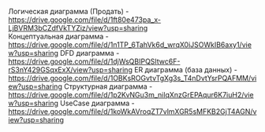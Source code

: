 Логическая диаграмма (Продать) - https://drive.google.com/file/d/1ft80e473pa_x-LjBVRM3bCZdfVkTYZiz/view?usp=sharing<br/> 
Концептуальная диаграмма - https://drive.google.com/file/d/1n1TP_6TahVk6d_wrqX0iJSOWkIB6axy1/view?usp=sharing
DFD диаграмма - https://drive.google.com/file/d/1djWsQBIPQSItwc6F-rS3nY429GSqxExX/view?usp=sharing
ER диаграмма (база данных) - https://drive.google.com/file/d/1OBKsROGvtvTgXg3s_T4nDvtYsrPQAFMM/view?usp=sharing
Структурная диаграмма - https://drive.google.com/file/d/1p2KvNGu3m_nilqXnzGrEPAqur6K7iuH2/view?usp=sharing
UseCase диаграмма - https://drive.google.com/file/d/1koWkAVroqZT7vlmXGR5sMFKB2GjT4AGN/view?usp=sharing
